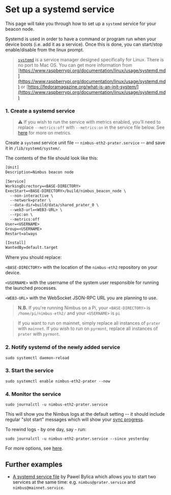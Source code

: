 # Set up a systemd service

This page will take you through how to set up a `systemd` service for your beacon node.

Systemd is used in order to have a command or program run when your device boots (i.e. add it as a service). Once this is done, you can start/stop enable/disable from the linux prompt.

> [`systemd`](https://www.freedesktop.org/wiki/Software/systemd/) is a service manager designed specifically for Linux. There is no port to Mac OS. You can get more information from [https://www.raspberrypi.org/documentation/linux/usage/systemd.md](https://www.raspberrypi.org/documentation/linux/usage/systemd.md)  or  [https://fedoramagazine.org/what-is-an-init-system/](https://www.raspberrypi.org/documentation/linux/usage/systemd.md)

### 1. Create a systemd service

> ⚠️  If you wish to run the service with metrics enabled, you'll need to replace `--metrics:off` with `--metrics:on` in the service file below. See [here](./metrics-pretty-pictures.md) for more on metrics.

Create a `systemd` service unit file -- `nimbus-eth2-prater.service` -- and save it in `/lib/systemd/system/`.

The contents of the file should look like this:

```txt
[Unit]
Description=Nimbus beacon node

[Service]
WorkingDirectory=<BASE-DIRECTORY>
ExecStart=<BASE-DIRECTORY>/build/nimbus_beacon_node \
  --non-interactive \
  --network=prater \
  --data-dir=build/data/shared_prater_0 \
  --web3-url=<WEB3-URL> \
  --rpc:on \
  --metrics:off
User=<USERNAME>
Group=<USERNAME>
Restart=always

[Install]
WantedBy=default.target
```

Where you should replace:

`<BASE-DIRECTORY>` with the location of the `nimbus-eth2` repository on your device.

`<USERNAME>` with the username of the system user responsible for running the launched processes.

`<WEB3-URL>` with the WebSocket JSON-RPC URL you are planning to use.

> **N.B.** If you're running Nimbus on a Pi, your `<BASE-DIRECTORY>` is `/home/pi/nimbus-eth2/` and your `<USERNAME>` is `pi`

> If you want to run on mainnet, simply replace all instances of `prater` with `mainnet`. If you wish to run on `pyrmont`, replace all instances of `prater` with `pyrmont`.

### 2. Notify systemd of the newly added service

```console
sudo systemctl daemon-reload
```

### 3. Start the service

```console
sudo systemctl enable nimbus-eth2-prater --now
```

### 4. Monitor the service

```console
sudo journalctl -u nimbus-eth2-prater.service
```

This will show you the Nimbus logs at the default setting -- it should include regular "slot start" messages which will show your [sync progress](./keep-an-eye.md#keep-track-of-your-syncing-progress).

To rewind logs - by one day, say - run:

```console
sudo journalctl -u nimbus-eth2-prater.service --since yesterday
```

For more options, see [here](https://www.raspberrypi.org/documentation/linux/usage/systemd.md).

## Further examples

- [A systemd service file](https://github.com/chfast/ethereum-node/blob/main/nimbus%40.service) by Pawel Bylica which allows you to start two services at the same time: e.g. `nimbus@prater.service` and `nimbus@mainnet.service`.
